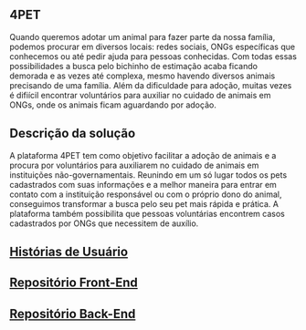 ## 4PET
Quando queremos adotar um animal para fazer parte da nossa família, podemos procurar em diversos locais: redes sociais, ONGs específicas que conhecemos ou até pedir ajuda para pessoas conhecidas. Com todas essas possibilidades a busca pelo bichinho de estimação acaba ficando demorada e as vezes até complexa, mesmo havendo diversos animais precisando de uma família. Além da dificuldade para adoção, muitas vezes é difiícil encontrar voluntários para auxiliar no cuidado de animais em ONGs, onde os animais ficam aguardando por adoção.

## Descrição da solução
A plataforma 4PET tem como objetivo facilitar a adoção de animais e a procura por voluntários para auxiliarem no cuidado de animais em instituições não-governamentais. Reunindo em um só lugar todos os pets cadastrados com suas informações e a melhor maneira para entrar em contato com a instituição responsável ou com o próprio dono do animal, conseguimos transformar a busca pelo seu pet mais rápida e prática. A plataforma também possibilita que pessoas voluntárias encontrem casos cadastrados por ONGs que necessitem de auxílio.

## [Histórias de Usuário](/doc/historia_usuario/README.md)

## [Repositório Front-End](https://github.com/isadoramz/tcc-frontend)

## [Repositório Back-End](https://github.com/isadoramz/tcc-api)